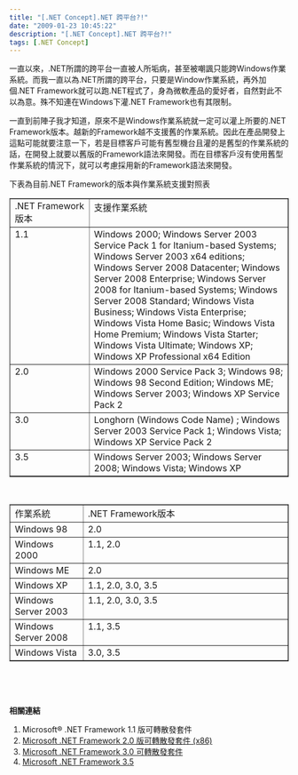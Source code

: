```yaml
---
title: "[.NET Concept].NET 跨平台?!"
date: "2009-01-23 10:45:22"
description: "[.NET Concept].NET 跨平台?!"
tags: [.NET Concept]
---
```


<p>一直以來，.NET所謂的跨平台一直被人所垢病，甚至被嘲諷只能跨Windows作業系統。而我一直以為.NET所謂的跨平台，只要是Window作業系統，再外加個.NET Framework就可以跑.NET程式了，身為微軟產品的愛好者，自然對此不以為意。殊不知連在Windows下灌.NET Framework也有其限制。</p><p>一直到前陣子我才知道，原來不是Windows作業系統就一定可以灌上所要的.NET Framework版本。越新的Framework越不支援舊的作業系統。因此在產品開發上這點可能就要注意一下，若是目標客戶可能有舊型機台且灌的是舊型的作業系統的話，在開發上就要以舊版的Framework語法來開發。而在目標客戶沒有使用舊型作業系統的情況下，就可以考慮採用新的Framework語法來開發。</p><p>下表為目前.NET Framework的版本與作業系統支援對照表</p><table border="1" cellspacing="0" cellpadding="2" width="798"><tbody><tr><td valign="top" width="165">.NET Framework版本</td><td valign="top" width="631">支援作業系統</td></tr><tr><td valign="top" width="168">1.1</td><td valign="top" width="631">Windows 2000; Windows Server 2003 Service Pack 1 for Itanium-based Systems; Windows Server 2003 x64 editions; Windows Server 2008 Datacenter; Windows Server 2008 Enterprise; Windows Server 2008 for Itanium-based Systems; Windows Server 2008 Standard; Windows Vista Business; Windows Vista Enterprise; Windows Vista Home Basic; Windows Vista Home Premium; Windows Vista Starter; Windows Vista Ultimate; Windows XP; Windows XP Professional x64 Edition</td></tr><tr><td valign="top" width="170">2.0</td><td valign="top" width="631">Windows 2000 Service Pack 3; Windows 98; Windows 98 Second Edition; Windows ME; Windows Server 2003; Windows XP Service Pack 2</td></tr><tr><td valign="top" width="172">3.0</td><td valign="top" width="631">Longhorn (Windows Code Name) ; Windows Server 2003 Service Pack 1; Windows Vista; Windows XP Service Pack 2</td></tr><tr><td valign="top" width="174">3.5</td><td valign="top" width="631">Windows Server 2003; Windows Server 2008; Windows Vista; Windows XP</td></tr></tbody></table><p> </p><table border="1" cellspacing="0" cellpadding="2" width="796"><tbody><tr><td valign="top" width="161">作業系統</td><td valign="top" width="629">.NET Framework版本</td></tr><tr><td valign="top" width="161">Windows 98</td><td valign="top" width="629">2.0</td></tr><tr><td valign="top" width="161">Windows 2000</td><td valign="top" width="629">1.1, 2.0</td></tr><tr><td valign="top" width="161">Windows ME</td><td valign="top" width="629">2.0</td></tr><tr><td valign="top" width="161">Windows XP</td><td valign="top" width="629">1.1, 2.0, 3.0, 3.5</td></tr><tr><td valign="top" width="161">Windows Server 2003</td><td valign="top" width="629">1.1, 2.0, 3.0, 3.5</td></tr><tr><td valign="top" width="161">Windows Server 2008</td><td valign="top" width="629">1.1, 3.5</td></tr><tr><td valign="top" width="161">Windows Vista</td><td valign="top" width="629">3.0, 3.5</td></tr></tbody></table><p> </p><p> </p><p><strong>相關連結</strong></p><ol><li>Microsoft® .NET Framework 1.1 版可轉散發套件</a></li><li><a target="_blank" href="http://www.microsoft.com/downloads/details.aspx?FamilyID=0856eacb-4362-4b0d-8edd-aab15c5e04f5&amp;DisplayLang=zh-TW">Microsoft .NET Framework 2.0 版可轉散發套件 (x86)</a></li><li><a target="_blank" href="http://www.microsoft.com/downloads/details.aspx?familyid=10CC340B-F857-4A14-83F5-25634C3BF043&amp;displaylang=zh-tw">Microsoft .NET Framework 3.0 可轉散發套件</a></li><li><a target="_blank" href="http://www.microsoft.com/downloads/details.aspx?familyid=333325FD-AE52-4E35-B531-508D977D32A6&amp;displaylang=zh-tw">Microsoft .NET Framework 3.5</li></ol>
